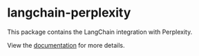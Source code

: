 # langchain-perplexity

This package contains the LangChain integration with Perplexity.

View the [documentation](https://docs.langchain.com/oss/python/integrations/providers/perplexity) for more details.
